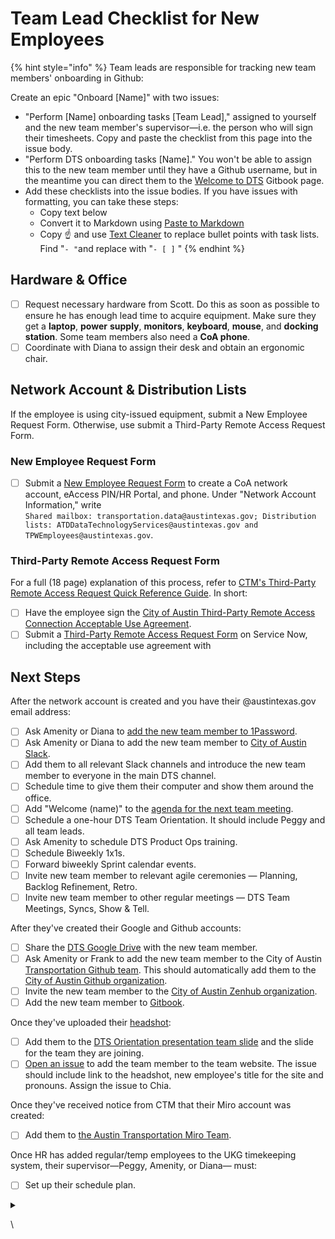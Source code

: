 # Team Lead Checklist for New Employees

{% hint style="info" %}
Team leads are responsible for tracking new team members' onboarding in Github:&#x20;

Create an epic "Onboard \[Name]" with two issues:&#x20;

* "Perform \[Name] onboarding tasks \[Team Lead]," assigned to yourself and the new team member's supervisor—i.e. the person who will sign their timesheets. Copy and paste the checklist from this page into the issue body.&#x20;
* "Perform DTS onboarding tasks \[Name]." You won't be able to assign this to the new team member until they have a Github username, but in the meantime you can direct them to the [Welcome to DTS](../../onboarding/welcome-to-dts.md) Gitbook page. &#x20;
* Add these checklists into the issue bodies. If you have issues with formatting, you can take these steps:&#x20;
  * &#x20;Copy text below
  * Convert it to Markdown using [Paste to Markdown](https://euangoddard.github.io/clipboard2markdown/)
  * Copy ☝️ and use [Text Cleaner](https://textcleaner.net/find-and-replace/) to replace bullet points with task lists. Find "`- "`and replace with "`- [ ]` "
{% endhint %}

## **Hardware & Office**

* [ ] Request necessary hardware from Scott. Do this as soon as possible to ensure he has enough lead time to acquire equipment. Make sure they get a **laptop**, **power** **supply**, **monitors**, **keyboard**, **mouse**, and **docking station**. Some team members also need a **CoA phone**.
* [ ] Coordinate with Diana to assign their desk and obtain an ergonomic chair.&#x20;

## **Network Account & Distribution Lists**

If the employee is using city-issued equipment, submit a New Employee Request Form. Otherwise, use submit a Third-Party Remote Access Request Form.&#x20;

### New Employee Request Form&#x20;

* [ ] Submit a [New Employee Request Form](https://atx.servicenowservices.com/sp?id=sc\_cat\_item\_guide\&sys\_id=b714eb12db7a3f0021ccef92ca961972) to create a CoA network account, eAccess PIN/HR Portal, and phone. Under "Network Account Information," write \
  `Shared mailbox: transportation.data@austintexas.gov; Distribution lists: ATDDataTechnologyServices@austintexas.gov and TPWEmployees@austintexas.gov`.

### Third-Party Remote Access Request Form

For a full (18 page) explanation of this process, refer to [CTM's Third-Party Remote Access Request Quick Reference Guide](https://cityofaustin.sharepoint.com/sites/ServiceNowFullfillerLearningResources/Final%20Quick%20Reference%20Guides/KB0011192.pdf). In short:

* [ ] Have the employee sign the [City of Austin Third-Party Remote Access Connection Acceptable Use Agreement](https://cityofaustin.sharepoint.com/sites/ServiceNowKnowledge/Shared%20Documents/Forms/AllItems.aspx?id=%2Fsites%2FServiceNowKnowledge%2FShared%20Documents%2FKB%2DPortal%20%2D%20How%20To%20Guides%2FCity%20of%20Austin%20Third%2DParty%20Remote%20Access%20Connection%20Acceptable%20Use%20Agreement%2Epdf\&parent=%2Fsites%2FServiceNowKnowledge%2FShared%20Documents%2FKB%2DPortal%20%2D%20How%20To%20Guides\&p=true\&ga=1).&#x20;
* [ ] Submit a [Third-Party Remote Access Request Form](https://atx.servicenowservices.com/sp?id=sc\_cat\_item\&sys\_id=30f9aa09dba4a8106d0171f2399619a2) on Service Now, including the acceptable use agreement with&#x20;

## Next Steps

After the network account is created and you have their @austintexas.gov email address:

* [ ] Ask Amenity or Diana to [add the new team member to 1Password](https://my.1password.com/people).
* [ ] Ask Amenity or Diana to add the new team member to [City of Austin Slack](https://austininnovation.slack.com/admin).
* [ ] Add them to all relevant Slack channels and introduce the new team member to everyone in the main DTS channel.
* [ ] Schedule time to give them their computer and show them around the office.
* [ ] Add "Welcome (name)" to the [agenda for the next team meeting](https://docs.google.com/document/d/1s8rl928FM0fKPEvsgkVSmkUghPgUmEgMEhZr4bmsJWc/edit).&#x20;
* [ ] Schedule a one-hour DTS Team Orientation. It should include Peggy and all team leads.
* [ ] Ask Amenity to schedule DTS Product Ops training.
* [ ] Schedule Biweekly 1x1s.
* [ ] Forward biweekly Sprint calendar events.
* [ ] Invite new team member to relevant agile ceremonies — Planning, Backlog Refinement, Retro.
* [ ] Invite new team member to other regular meetings — DTS Team Meetings, Syncs, Show & Tell.

After they've created their Google and Github accounts:&#x20;

* [ ] Share the [DTS Google Drive](https://drive.google.com/drive/u/0/folders/1fNmU-czryk5wJsn1gmb4WYUJJdut8Me7) with the new team member.&#x20;
* [ ] Ask Amenity or Frank to add the new team member to the City of Austin [Transportation Github team](https://github.com/orgs/cityofaustin/teams/transportation/members). This should automatically add them to the [City of Austin Github organization](https://github.com/orgs/cityofaustin/people).
* [ ] Invite the new team member to the [City of Austin Zenhub organization](https://app.zenhub.com/settings/o/cityofaustin/users).&#x20;
* [ ] Add the new team member to [Gitbook](https://app.gitbook.com/@atd-dts/spaces).

Once they've uploaded their [headshot](https://drive.google.com/drive/folders/1y\_yhkZQE5uSRhLZAHJn2kFuXPBixVJ2G):&#x20;

* [ ] Add them to the [DTS Orientation presentation team slide](https://docs.google.com/presentation/d/1ByRWXmjHut88cTiPVOTgkwTJ2V5\_m1Y\_0j46FP\_kdYw/edit#slide=id.gfd25a7f266\_1\_173) and the slide for the team they are joining.
* [ ] [Open an issue](https://github.com/cityofaustin/atd-data-tech/issues/new) to add the team member to the team website. The issue should include link to the headshot, new employee's title for the site and pronouns. Assign the issue to Chia.

&#x20;Once they've received notice from CTM that their Miro account was created:

* [ ] Add them to [the Austin Transportation Miro Team](https://miro.com/app/settings/team/3074457347846964301/users/).&#x20;

Once HR has added regular/temp employees  to the UKG timekeeping system, their supervisor—Peggy, Amenity, or Diana— must:

* [ ] Set up their schedule plan.&#x20;



<details>

<summary></summary>



</details>

\
